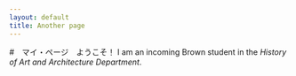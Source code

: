```yaml
---
layout: default
title: Another page
---
```

#　マイ・ページ　ようこそ！
I am an incoming Brown student in the *History of Art and Architecture Department*. 
